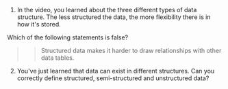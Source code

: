 1) In the video, you learned about the three different types of data structure. The less structured the data, the more flexibility there is in how it's stored.

Which of the following statements is false?


>>Structured data makes it harder to draw relationships with other data tables.


2) You've just learned that data can exist in different structures. Can you correctly define structured, semi-structured and unstructured data?

